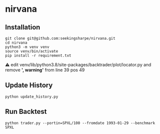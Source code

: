 # nirvana

## Installation
```
git clone git@github.com:seekingsharpe/nirvana.git
cd nirvana
python3 -m venv venv
source venv/bin/activate
pip install -r requirement.txt
```

:warning: edit venv/lib/python3.8/site-packages/backtrader/plot/locator.py and remove **', warning'** from line 39 pos 49

## Update History
```
python update_history.py
```

## Run Backtest
```
python trader.py --portin=SPXL/100 --fromdate 1993-01-29 --benchmark SPXL
```
